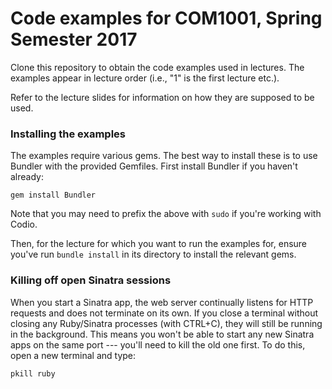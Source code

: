 # Code examples for COM1001, Spring Semester 2017

Clone this repository to obtain the code examples used in lectures. The examples appear in lecture order (i.e., "1" is the first lecture etc.).

Refer to the lecture slides for information on how they are supposed to be used.

### Installing the examples

The examples require various gems. The best way to install these is to use Bundler with the provided Gemfiles. First install Bundler if you haven't already:

`gem install Bundler`

Note that you may need to prefix the above with `sudo` if you're working with Codio.

Then, for the lecture for which you want to run the examples for, ensure you've run `bundle install` in its directory to install the relevant gems.

### Killing off open Sinatra sessions

When you start a Sinatra app, the web server continually listens for HTTP requests and does not terminate on its own. If you close a terminal without closing any Ruby/Sinatra processes (with CTRL+C), they will still be running in the background. This means you won't be able to start any new Sinatra apps on the same port --- you'll need to kill the old one first. To do this, open a new terminal and type:

`pkill ruby`

